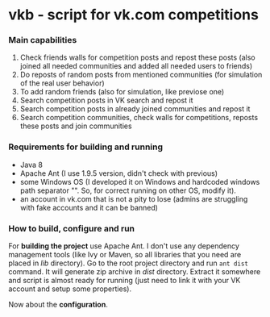# vkb - script for vk.com competitions

### Main capabilities
1. Check friends walls for competition posts and repost these posts (also joined all needed communities and added all needed users to friends) 
2. Do reposts of random posts from mentioned communities (for  simulation of the real user behavior)
3. To add random friends (also for simulation, like previose one)
4. Search competition posts in VK search and repost it
5. Search competition posts in already joined communities and repost it
6. Search competition communities, check walls for competitions, reposts these posts and join communities

### Requirements for building and running
- Java 8
- Apache Ant (I use 1.9.5 version, didn't check with previous)
- some Windows OS (I developed it on Windows and hardcoded windows path separator "\". So, for correct running on other OS, modify it).
- an account in vk.com that is not a pity to lose (admins are struggling with fake accounts and it can be banned)

### How to build, configure and run
For **building the project** use Apache Ant. I don't use any dependency management tools (like Ivy or Maven, so all libraries that you need are placed in *lib* directory). Go to the root project directory and run `ant dist` command. It will generate zip archive in *dist* directory. Extract it somewhere and script is almost ready for running (just need to link it with your VK account and setup some properties).

Now about the **configuration**.
